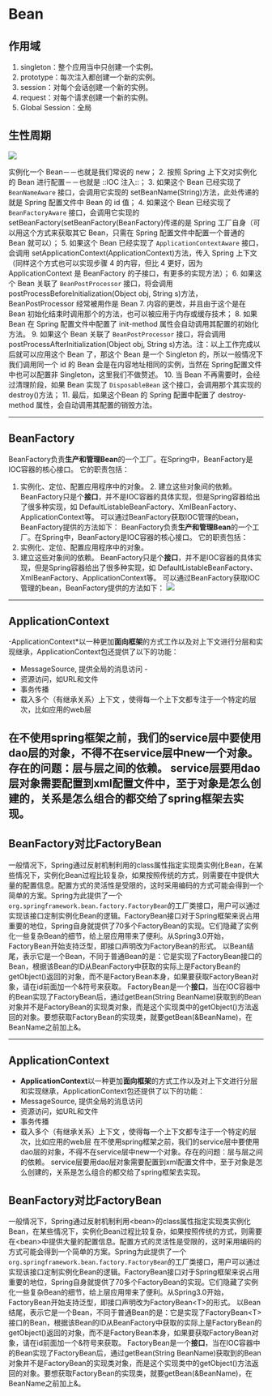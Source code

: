 # Bean

## 作用域
1. singleton：整个应用当中只创建一个实例。
2. prototype：每次注入都创建一个新的实例。
3. session：对每个会话创建一个新的实例。
4. request：对每个请求创建一个新的实例。
5. Global Session：全局

## 生性周期
![][image-1]

实例化一个 Bean－－也就是我们常说的 new；
2. 按照 Spring 上下文对实例化的 Bean 进行配置－－也就是 ::IOC 注入::；
3. 如果这个 Bean 已经实现了 `BeanNameAware` 接口，会调用它实现的 setBeanName(String)方法，此处传递的就是 Spring 配置文件中 Bean 的 id 值；
4. 如果这个 Bean 已经实现了 `BeanFactoryAware` 接口，会调用它实现的 setBeanFactory(setBeanFactory(BeanFactory)传递的是 Spring 工厂自身（可以用这个方式来获取其它 Bean，只需在 Spring 配置文件中配置一个普通的 Bean 就可以）；
5. 如果这个 Bean 已经实现了 `ApplicationContextAware` 接口，会调用 setApplicationContext(ApplicationContext)方法，传入 Spring 上下文（同样这个方式也可以实现步骤 4 的内容，但比 4 更好，因为 ApplicationContext 是 BeanFactory 的子接口，有更多的实现方法）；
6. 如果这个 Bean 关联了 `BeanPostProcessor` 接口，将会调用 postProcessBeforeInitialization(Object obj, String s)方法，BeanPostProcessor 经常被用作是 Bean
7. 内容的更改，并且由于这个是在 Bean 初始化结束时调用那个的方法，也可以被应用于内存或缓存技术；
8. 如果 Bean 在 Spring 配置文件中配置了 init-method 属性会自动调用其配置的初始化方法。
9. 如果这个 Bean 关联了 `BeanPostProcessor` 接口，将会调用postProcessAfterInitialization(Object obj, String s)方法。注：以上工作完成以后就可以应用这个 Bean 了，那这个 Bean 是一个 Singleton 的，所以一般情况下我们调用同一个 id 的 Bean 会是在内容地址相同的实例，当然在 Spring配置文件中也可以配置非 Singleton，这里我们不做赘述。
10. 当 Bean 不再需要时，会经过清理阶段，如果 Bean 实现了 `DisposableBean` 这个接口，会调用那个其实现的 destroy()方法；
11. 最后，如果这个Bean 的 Spring 配置中配置了 destroy-method 属性，会自动调用其配置的销毁方法。

---- 

## BeanFactory
BeanFactory负责**生产和管理Bean**的一个工厂。在Spring中，BeanFactory是IOC容器的核心接口。
它的职责包括：
1. 实例化、定位、配置应用程序中的对象。
	2. 建立这些对象间的依赖。
BeanFactory只是个**接口**，并不是IOC容器的具体实现，但是Spring容器给出了很多种实现，如 DefaultListableBeanFactory、XmlBeanFactory、ApplicationContext等。
可以通过BeanFactory获取IOC管理的bean，BeanFactory提供的方法如下：
BeanFactory负责**生产和管理Bean**的一个工厂。在Spring中，BeanFactory是IOC容器的核心接口。
它的职责包括：
1. 实例化、定位、配置应用程序中的对象。
2. 建立这些对象间的依赖。
BeanFactory只是个**接口**，并不是IOC容器的具体实现，但是Spring容器给出了很多种实现，如 DefaultListableBeanFactory、XmlBeanFactory、ApplicationContext等。
可以通过BeanFactory获取IOC管理的bean，BeanFactory提供的方法如下：
![][image-2]
---
## ApplicationContext
-ApplicationContext*以一种更加**面向框架**的方式工作以及对上下文进行分层和实现继承，ApplicationContext包还提供了以下的功能：
- MessageSource, 提供全局的消息访问 -
- 资源访问，如URL和文件
- 事务传播 
- 载入多个（有继承关系）上下文 ，使得每一个上下文都专注于一个特定的层次，比如应用的web层

在不使用spring框架之前，我们的service层中要使用dao层的对象，不得不在service层中new一个对象。存在的问题：层与层之间的依赖。
service层要用dao层对象需要配置到xml配置文件中，至于对象是怎么创建的，关系是怎么组合的都交给了spring框架去实现。
---
## BeanFactory对比FactoryBean
一般情况下，Spring通过反射机制利用<bean>的class属性指定实现类实例化Bean，在某些情况下，实例化Bean过程比较复杂，如果按照传统的方式，则需要在<bean>中提供大量的配置信息。配置方式的灵活性是受限的，这时采用编码的方式可能会得到一个简单的方案。Spring为此提供了一个`org.springframework.bean.factory.FactoryBean`的工厂类接口，用户可以通过实现该接口定制实例化Bean的逻辑。FactoryBean接口对于Spring框架来说占用重要的地位，Spring自身就提供了70多个FactoryBean的实现。它们隐藏了实例化一些复杂Bean的细节，给上层应用带来了便利。从Spring3.0开始，FactoryBean开始支持泛型，即接口声明改为FactoryBean<T>的形式。
以Bean结尾，表示它是一个Bean，不同于普通Bean的是：它是实现了FactoryBean<T>接口的Bean，根据该Bean的ID从BeanFactory中获取的实际上是FactoryBean的getObject()返回的对象，而不是FactoryBean本身，如果要获取FactoryBean对象，请在id前面加一个&符号来获取。
FactoryBean是一个**接口**，当在IOC容器中的Bean实现了FactoryBean后，通过getBean(String BeanName)获取到的Bean对象并不是FactoryBean的实现类对象，而是这个实现类中的getObject()方法返回的对象。要想获取FactoryBean的实现类，就要getBean(&BeanName)，在BeanName之前加上&。

---- 

##  ApplicationContext
- **ApplicationContext**以一种更加**面向框架**的方式工作以及对上下文进行分层和实现继承，ApplicationContext包还提供了以下的功能：
- MessageSource, 提供全局的消息访问
- 资源访问，如URL和文件
- 事务传播
- 载入多个（有继承关系）上下文 ，使得每一个上下文都专注于一个特定的层次，比如应用的web层
在不使用spring框架之前，我们的service层中要使用dao层的对象，不得不在service层中new一个对象。存在的问题：层与层之间的依赖。
service层要用dao层对象需要配置到xml配置文件中，至于对象是怎么创建的，关系是怎么组合的都交给了spring框架去实现。

## BeanFactory对比FactoryBean
一般情况下，Spring通过反射机制利用\<bean\>的class属性指定实现类实例化Bean，在某些情况下，实例化Bean过程比较复杂，如果按照传统的方式，则需要在\<bean\>中提供大量的配置信息。配置方式的灵活性是受限的，这时采用编码的方式可能会得到一个简单的方案。Spring为此提供了一个`org.springframework.bean.factory.FactoryBean`的工厂类接口，用户可以通过实现该接口定制实例化Bean的逻辑。FactoryBean接口对于Spring框架来说占用重要的地位，Spring自身就提供了70多个FactoryBean的实现。它们隐藏了实例化一些复杂Bean的细节，给上层应用带来了便利。从Spring3.0开始，FactoryBean开始支持泛型，即接口声明改为FactoryBean\<T\>的形式。
以Bean结尾，表示它是一个Bean，不同于普通Bean的是：它是实现了FactoryBean\<T\>接口的Bean，根据该Bean的ID从BeanFactory中获取的实际上是FactoryBean的getObject()返回的对象，而不是FactoryBean本身，如果要获取FactoryBean对象，请在id前面加一个&符号来获取。
FactoryBean是一个**接口**，当在IOC容器中的Bean实现了FactoryBean后，通过getBean(String BeanName)获取到的Bean对象并不是FactoryBean的实现类对象，而是这个实现类中的getObject()方法返回的对象。要想获取FactoryBean的实现类，就要getBean(&BeanName)，在BeanName之前加上&。

[image-1]:	https://raw.githubusercontent.com/zhangpengnian/ImageRepository/master/img/20191010140005.jpg
[image-2]:	https://raw.githubusercontent.com/zhangpengnian/ImageRepository/master/img/20191010133523.png